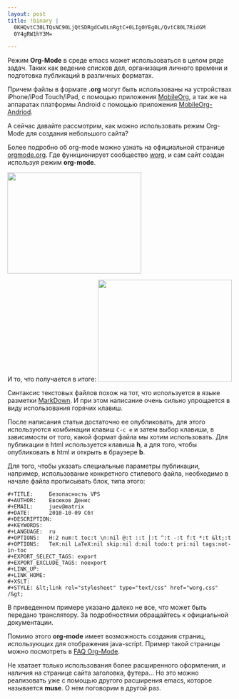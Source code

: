 ```yaml
--- 
layout: post
title: !binary |
  0KHQvtC30LTQsNC90LjQtSDRgdCw0LnRgtC+0LIg0YEg0L/QvtC80L7RidGM
  0Y4gRW1hY3M=

---
```

Режим <b>Org-Mode</b> в среде emacs может использоваться в целом ряде задач. Таких как ведение списков дел, организация личного времени и подготовка публикаций в различных форматах.

Причем файлы в формате <b>.org</b> могут быть использованы на устройствах iPhone/iPod Touch/iPad, с помощью приложения <a href="http://mobileorg.ncogni.to/">MobileOrg</a>, а так же на аппаратах платформы Android с помощью приложения <a href="http://wiki.github.com/matburt/mobileorg-android/">MobileOrg-Andriod</a>. 

А сейчас давайте рассмотрим, как можно использовать режим Org-Mode для создания небольшого сайта?

Более подробно об org-mode можно узнать на официальной странице <a href="http://orgmode.org/">orgmode.org</a>. Где функционирует сообщество <a href="http://orgmode.org/worg/">worg</a>, и сам сайт создан используя режим <b>org-mode</b>.

<a href="http://static.juev.ru/2010/10/org-mode.png" id="lightbox"><img src="http://static.juev.ru/2010/10/org-mode-300x227.png" alt="" title="org-mode" width="300" height="227" class="aligncenter size-medium wp-image-1234" /></a>
 
И то, что получается в итоге:
<a href="http://static.juev.ru/2010/10/org-mode-Chromium.png" id="lightbox"><img src="http://static.juev.ru/2010/10/org-mode-Chromium-300x228.png" alt="" title="org-mode-Chromium" width="300" height="228" class="aligncenter size-medium wp-image-1235" /></a>
 
Синтаксис текстовых файлов похож на тот, что используется в языке разметки <a href="http://ru.wikipedia.org/wiki/Markdown">MarkDown</a>. И при этом написание очень сильно упрощается в виду использования горячих клавиш.
 
После написания статьи достаточно ее опубликовать, для этого используются комбинации клавиш <code>С-c e</code> и затем выбор клавиши, в зависимости от того, какой формат файла мы хотим использовать. Для публикации в html используется клавиша <b>h</b>, а для того, чтобы опубликовать в html и открыть в браузере <b>b</b>.
 
 
Для того, чтобы указать специальные параметры публикации, например, использование конкретного стилевого файла,
необходимо в начале файла прописывать блок, типа этого:
 
    #+TITLE:     Безопасность VPS
    #+AUTHOR:    Евсюков Денис
    #+EMAIL:     juev@matrix
    #+DATE:      2010-10-09 Сбт
    #+DESCRIPTION: 
    #+KEYWORDS: 
    #+LANGUAGE:  ru
    #+OPTIONS:   H:2 num:t toc:t \n:nil @:t ::t |:t ^:t -:t f:t *:t &lt;:t
    #+OPTIONS:   TeX:nil LaTeX:nil skip:nil d:nil todo:t pri:nil tags:not-in-toc
    #+EXPORT_SELECT_TAGS: export
    #+EXPORT_EXCLUDE_TAGS: noexport
    #+LINK_UP:   
    #+LINK_HOME: 
    #+XSLT: 
    #+STYLE: &lt;link rel="stylesheet" type="text/css" href="worg.css" /&gt;

В приведенном примере указано далеко не все, что может быть передано транслятору. За подробностями обращайтесь к
официальной документации.

Помимо этого <b>org-mode</b> имеет возможность создания страниц, использующих для отображения java-script. Пример такой страницы можно посмотреть в <a href="http://orgmode.org/worg/org-faq.php">FAQ Org-Mode</a>.
 
Не хватает только использования более расширенного оформления, и наличия на странице сайта заголовка, футера&hellip; Но это можно реализовать уже с помощью другого расширения emacs, которое называется <b>muse</b>. О нем поговорим в другой раз.
 
